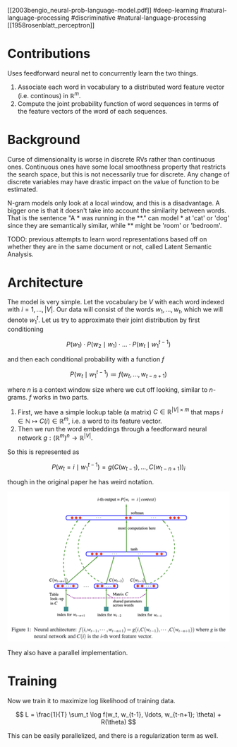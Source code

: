 [[2003bengio_neural-prob-language-model.pdf]]
#deep-learning #natural-language-processing #discriminative
#natural-language-processing
[[1958rosenblatt_perceptron]]

# Contributions 

   Uses feedforward neural net to concurrently learn the two things. 
   1. Associate each word in vocabulary to a distributed word feature vector (i.e. continous) in $\mathbb{R}^m$. 
   2. Compute the joint probability function of word sequences in terms of the feature vectors of the word of each sequences. 

# Background

   Curse of dimensionality is worse in discrete RVs rather than continuous ones. Continuous ones have some local smoothness property that restricts the search space, but this is not necessarily true for discrete. Any change of discrete variables may have drastic impact on the value of function to be estimated. 

   N-gram models only look at a local window, and this is a disadvantage. A bigger one is that it doesn't take into account the similarity between words. That is the sentence "A * was running in the **." can model * at 
   'cat' or 'dog' since they are semantically similar, while ** might be 'room' or 'bedroom'. 

   TODO: previous attempts to learn word representations based off on whether they are in the same document or not, called Latent Semantic Analysis. 

# Architecture 

   The model is very simple. Let the vocabulary be $V$ with each word indexed with $i = 1, \ldots, |V|$. Our data will consist of the words $w_1, \ldots, w_t$, which we will denote $w_1^{t}$. Let us try to approximate their joint distribution by first conditioning 

   $$ 
      P(w_1) \cdot P(w_2 \mid w_1) \cdot \ldots \cdot P(w_t \mid w_1^{t-1})
   $$

   and then each conditional probability with a function $f$ 
   
   $$ 
      P(w_t \mid w_1^{t-1}) \coloneqq f(w_t, \ldots, w_{t-n+1})
   $$
   
   where $n$ is a context window size where we cut off looking, similar to $n$-grams. $f$ works in two parts. 
   1. First, we have a simple lookup table (a matrix) $C \in \mathbb{R}^{|V| \times m}$ that maps $i \in \mathbb{N} \mapsto C(i) \in \mathbb{R}^m$, i.e. a word to its feature vector. 
   2. Then we run the word embeddings through a feedforward neural network $g: (\mathbb{R}^m)^n \to \mathbb{R}^{|V|}$. 

   So this is represented as 

   $$
      P(w_t = i \mid w_1^{t-1}) = g\big( C(w_{t-1}), \ldots, C(w_{t-n+1}) \big)_i 
   $$ 

   though in the original paper he has weird notation. 

   ![image](feedforward_lm.png)

   They also have a parallel implementation. 

# Training

   Now we train it to maximize log likelihood of training data. 
   
   $$ 
      L = \frac{1}{T} \sum_t \log f(w_t, w_{t-1}, \ldots, w_{t-n+1}; \theta) + R(\theta)
   $$ 
   
   This can be easily parallelized, and there is a regularization term as well. 

